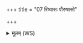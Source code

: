 +++
title = "07 रिष्यासः पौरुषासो"

+++
<details><summary>मूलम् (WS)</summary>

रिष्यासः पौरुषासो दर्भासो वैरिणा उत ।  
मौञ्जा अदृष्टाः सौर्याः सर्वे साकं नि जस्यत ॥ ७ ॥
</details>